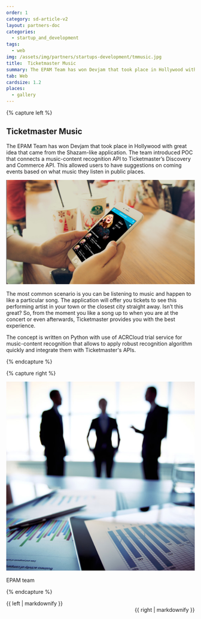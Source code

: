 ```yaml
---
order: 1
category: sd-article-v2
layout: partners-doc
categories: 
  - startup_and_development
tags:
  - web
img: /assets/img/partners/startups-development/tmmusic.jpg
title:  Ticketmaster Music
summary: The EPAM Team has won Devjam that took place in Hollywood with great idea...
tab: Web
cardsize: 1.2
places:
  - gallery
---
```


{% capture left %}

## Ticketmaster Music

The EPAM Team has won Devjam that took place in Hollywood with great idea that came from the Shazam-like application. The team introduced POC that connects a music-content recognition API to Ticketmaster’s Discovery and Commerce API. This allowed users to have suggestions on coming events based on what music they listen in public places. 

![tmmusic](/assets/img/partners/startups-development/tmmusic.jpg)

The most common scenario is you can be listening to music and happen to like a particular song. The application will offer you tickets to see this performing artist in your town or the closest city straight away. Isn’t this great? So, from the moment you like a song up to when you are at the concert or even afterwards, Ticketmaster provides you with the best experience. 
 
The concept is written on Python with use of ACRCloud trial service for music-content recognition that allows to apply robust recognition algorithm quickly and integrate them with Ticketmaster's APIs.

{% endcapture %}

{% capture right %}

![Rectangle](/assets/img/partners/startups-development/epam-team-web.jpg)

EPAM team

{% endcapture %}

<div class="col-lg-8 col-md-8 col-sm-8">{{ left | markdownify }}</div>
<div class="col-lg-4 col-md-4 col-sm-4" style="float:right;">{{ right | markdownify }}</div>

